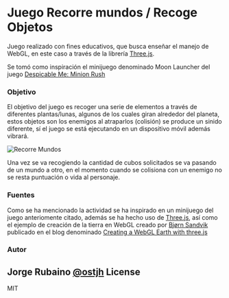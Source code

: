 # Juego Recorre mundos / Recoge Objetos

Juego realizado con fines educativos, que busca enseñar el manejo de WebGL, en este caso a través de la librería [Three.js].

Se tomó como inspiración el minijuego denominado Moon Launcher del juego [Despicable Me: Minion Rush]


### Objetivo

El objetivo del juego es recoger una serie de elementos a través de diferentes plantas/lunas, algunos de los cuales giran alrededor del planeta, estos objetos son los enemigos al atraparlos (colisión) se produce un sinido diferente, sí el juego se está ejecutando en un dispositivo móvil además vibrará.

![Recorre Mundos](https://dl.dropboxusercontent.com/u/181689/imgGame/screen02.png)

Una vez se va recogiendo la cantidad de cubos solicitados se va pasando de un mundo a otro, en el momento cuando se colisiona con un enemigo no se resta puntuación o vida al personaje.

### Fuentes

Como se ha mencionado la actividad se ha inspirado en un minijuego del juego anteriomente citado, además se ha hecho uso de [Three.js], así como el ejemplo de creación de la tierra en WebGL creado por [Bjørn Sandvik] publicado en el blog denominado [Creating a WebGL Earth with three.js]


### Autor
Jorge Rubaino [@ostjh]
License
----
MIT

[Despicable Me: Minion Rush]:http://www.dmthegame.com/?section=home
[Bjørn Sandvik]:https://github.com/turban
[Creating a WebGL Earth with three.js]:http://blog.thematicmapping.org/2013/09/creating-webgl-earth-with-threejs.html
[Three.js]:http://threejs.org/



[LocalStorage]:http://www.w3schools.com/html/html5_webstorage.asp
[@ostjh]:https://twitter.com/ostjh
[sort]:https://developer.mozilla.org/en-US/docs/Web/JavaScript/Reference/Global_Objects/Array/sort
